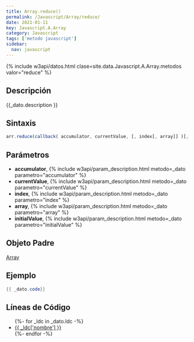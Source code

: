```yaml
---
title: Array.reduce()
permalink: /Javascript/Array/reduce/
date: 2021-01-11
key: Javascript.A.Array
category: Javascript
tags: ['metodo javascript']
sidebar: 
  nav: javascript
---
```


{% include w3api/datos.html clase=site.data.Javascript.A.Array.metodos valor="reduce" %}

## Descripción
{{_dato.description }}

## Sintaxis
~~~javascript
arr.reduce(callback( accumulator, currentValue, [, index[, array]] )[, initialValue])
~~~

## Parámetros
* **accumulator**,  {% include w3api/param_description.html metodo=_dato parametro="accumulator" %}
* **currentValue**,  {% include w3api/param_description.html metodo=_dato parametro="currentValue" %}
* **index**,  {% include w3api/param_description.html metodo=_dato parametro="index" %}
* **array**,  {% include w3api/param_description.html metodo=_dato parametro="array" %}
* **initialValue**,  {% include w3api/param_description.html metodo=_dato parametro="initialValue" %}

## Objeto Padre
[Array](/Javascript/Array/)

## Ejemplo
~~~java
{{ _dato.code}}
~~~

## Líneas de Código
<ul>
{%- for _ldc in _dato.ldc -%}
   <li>
       <a href="{{_ldc['url'] }}">{{ _ldc['nombre'] }}</a>
   </li>
{%- endfor -%}
</ul>
